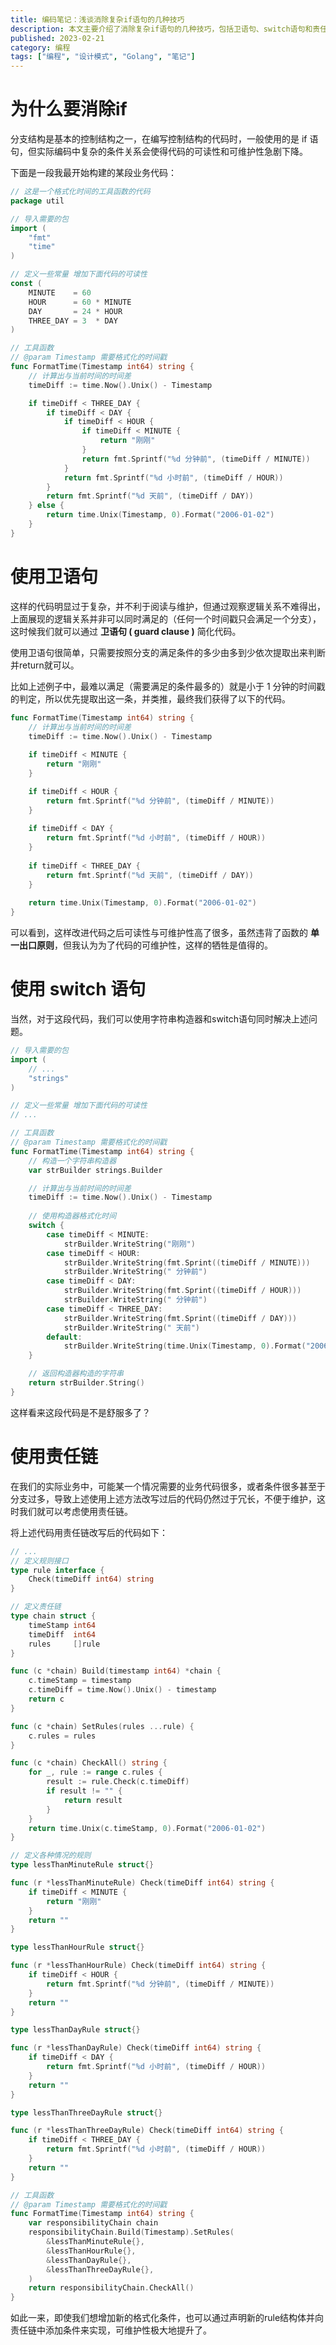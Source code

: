 ```yaml
---
title: 编码笔记：浅谈消除复杂if语句的几种技巧
description: 本文主要介绍了消除复杂if语句的几种技巧，包括卫语句、switch语句和责任链。
published: 2023-02-21
category: 编程
tags: ["编程", "设计模式", "Golang", "笔记"]
---
```


# 为什么要消除if

分支结构是基本的控制结构之一，在编写控制结构的代码时，一般使用的是 if 语句，但实际编码中复杂的条件关系会使得代码的可读性和可维护性急剧下降。

下面是一段我最开始构建的某段业务代码：

```go
// 这是一个格式化时间的工具函数的代码
package util

// 导入需要的包
import (
	"fmt"
	"time"
)

// 定义一些常量 增加下面代码的可读性
const (
	MINUTE    = 60
	HOUR      = 60 * MINUTE
	DAY       = 24 * HOUR
	THREE_DAY = 3  * DAY
)

// 工具函数
// @param Timestamp 需要格式化的时间戳
func FormatTime(Timestamp int64) string {
	// 计算出与当前时间的时间差
	timeDiff := time.Now().Unix() - Timestamp

	if timeDiff < THREE_DAY {
		if timeDiff < DAY {
			if timeDiff < HOUR {
				if timeDiff < MINUTE {
					return "刚刚"
				}
				return fmt.Sprintf("%d 分钟前", (timeDiff / MINUTE))
			}
			return fmt.Sprintf("%d 小时前", (timeDiff / HOUR))
		}
		return fmt.Sprintf("%d 天前", (timeDiff / DAY))
	} else {
		return time.Unix(Timestamp, 0).Format("2006-01-02")
	}
}
```

# 使用卫语句

这样的代码明显过于复杂，并不利于阅读与维护，但通过观察逻辑关系不难得出，上面展现的逻辑关系并非可以同时满足的（任何一个时间戳只会满足一个分支），这时候我们就可以通过 **卫语句 ( guard clause )** 简化代码。

使用卫语句很简单，只需要按照分支的满足条件的多少由多到少依次提取出来判断并return就可以。

比如上述例子中，最难以满足（需要满足的条件最多的）就是小于 1 分钟的时间戳的判定，所以优先提取出这一条，并类推，最终我们获得了以下的代码。

```go
func FormatTime(Timestamp int64) string {
	// 计算出与当前时间的时间差
	timeDiff := time.Now().Unix() - Timestamp
	
	if timeDiff < MINUTE {
		return "刚刚"
	}

	if timeDiff < HOUR {	
		return fmt.Sprintf("%d 分钟前", (timeDiff / MINUTE))
	}
    
	if timeDiff < DAY {
		return fmt.Sprintf("%d 小时前", (timeDiff / HOUR))
	}
    
	if timeDiff < THREE_DAY {
		return fmt.Sprintf("%d 天前", (timeDiff / DAY))
	}
	
	return time.Unix(Timestamp, 0).Format("2006-01-02")
}
```

可以看到，这样改进代码之后可读性与可维护性高了很多，虽然违背了函数的  **单一出口原则**，但我认为为了代码的可维护性，这样的牺牲是值得的。

# 使用 switch 语句

当然，对于这段代码，我们可以使用字符串构造器和switch语句同时解决上述问题。

```go
// 导入需要的包
import (
	// ...
	"strings"
)

// 定义一些常量 增加下面代码的可读性
// ...

// 工具函数
// @param Timestamp 需要格式化的时间戳
func FormatTime(Timestamp int64) string {
	// 构造一个字符串构造器
	var strBuilder strings.Builder

	// 计算出与当前时间的时间差
	timeDiff := time.Now().Unix() - Timestamp
	
	// 使用构造器格式化时间
	switch {
		case timeDiff < MINUTE:
			strBuilder.WriteString("刚刚")
		case timeDiff < HOUR:
			strBuilder.WriteString(fmt.Sprint((timeDiff / MINUTE)))
			strBuilder.WriteString(" 分钟前")
		case timeDiff < DAY:
			strBuilder.WriteString(fmt.Sprint((timeDiff / HOUR)))
			strBuilder.WriteString(" 分钟前")
		case timeDiff < THREE_DAY:
			strBuilder.WriteString(fmt.Sprint((timeDiff / DAY)))
			strBuilder.WriteString(" 天前")
		default:
			strBuilder.WriteString(time.Unix(Timestamp, 0).Format("2006-01-02"))
	}

	// 返回构造器构造的字符串
	return strBuilder.String()
}
```

这样看来这段代码是不是舒服多了？

# 使用责任链

在我们的实际业务中，可能某一个情况需要的业务代码很多，或者条件很多甚至于分支过多，导致上述使用上述方法改写过后的代码仍然过于冗长，不便于维护，这时我们就可以考虑使用责任链。

将上述代码用责任链改写后的代码如下：
```go
// ...
// 定义规则接口
type rule interface {
	Check(timeDiff int64) string
}

// 定义责任链
type chain struct {
	timeStamp int64
	timeDiff  int64
	rules     []rule
}

func (c *chain) Build(timestamp int64) *chain {
	c.timeStamp = timestamp
	c.timeDiff = time.Now().Unix() - timestamp
	return c
}

func (c *chain) SetRules(rules ...rule) {
	c.rules = rules
}

func (c *chain) CheckAll() string {
	for _, rule := range c.rules {
		result := rule.Check(c.timeDiff)
		if result != "" {
			return result
		}
	}
	return time.Unix(c.timeStamp, 0).Format("2006-01-02")
}

// 定义各种情况的规则
type lessThanMinuteRule struct{}

func (r *lessThanMinuteRule) Check(timeDiff int64) string {
	if timeDiff < MINUTE {
		return "刚刚"
	}
	return ""
}

type lessThanHourRule struct{}

func (r *lessThanHourRule) Check(timeDiff int64) string {
	if timeDiff < HOUR {
		return fmt.Sprintf("%d 分钟前", (timeDiff / MINUTE))
	}
	return ""
}

type lessThanDayRule struct{}

func (r *lessThanDayRule) Check(timeDiff int64) string {
	if timeDiff < DAY {
		return fmt.Sprintf("%d 小时前", (timeDiff / HOUR))
	}
	return ""
}

type lessThanThreeDayRule struct{}

func (r *lessThanThreeDayRule) Check(timeDiff int64) string {
	if timeDiff < THREE_DAY {
		return fmt.Sprintf("%d 小时前", (timeDiff / HOUR))
	}
	return ""
}

// 工具函数
// @param Timestamp 需要格式化的时间戳
func FormatTime(Timestamp int64) string {
	var responsibilityChain chain
	responsibilityChain.Build(Timestamp).SetRules(
		&lessThanMinuteRule{},
		&lessThanHourRule{},
		&lessThanDayRule{},
		&lessThanThreeDayRule{},
	)
	return responsibilityChain.CheckAll()
}
```

如此一来，即使我们想增加新的格式化条件，也可以通过声明新的rule结构体并向责任链中添加条件来实现，可维护性极大地提升了。
